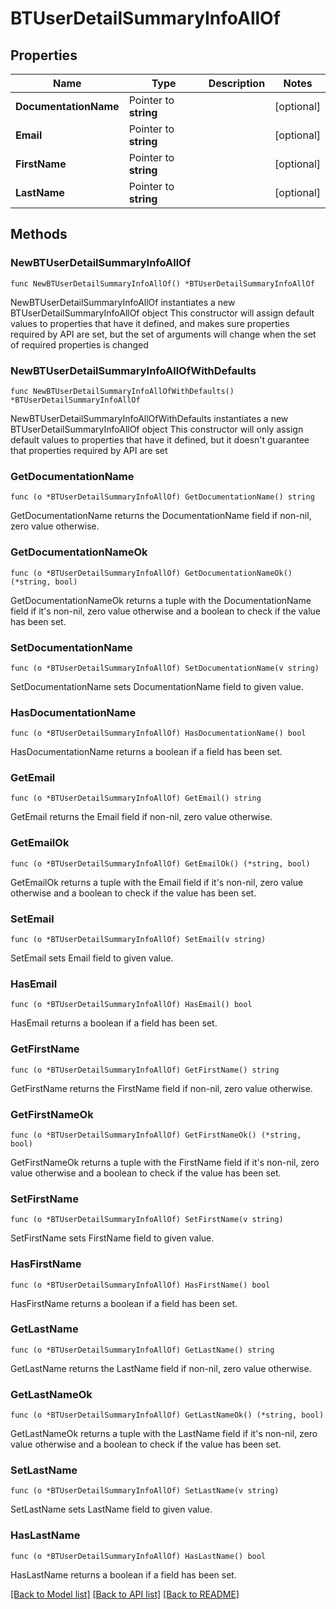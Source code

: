 # BTUserDetailSummaryInfoAllOf

## Properties

Name | Type | Description | Notes
------------ | ------------- | ------------- | -------------
**DocumentationName** | Pointer to **string** |  | [optional] 
**Email** | Pointer to **string** |  | [optional] 
**FirstName** | Pointer to **string** |  | [optional] 
**LastName** | Pointer to **string** |  | [optional] 

## Methods

### NewBTUserDetailSummaryInfoAllOf

`func NewBTUserDetailSummaryInfoAllOf() *BTUserDetailSummaryInfoAllOf`

NewBTUserDetailSummaryInfoAllOf instantiates a new BTUserDetailSummaryInfoAllOf object
This constructor will assign default values to properties that have it defined,
and makes sure properties required by API are set, but the set of arguments
will change when the set of required properties is changed

### NewBTUserDetailSummaryInfoAllOfWithDefaults

`func NewBTUserDetailSummaryInfoAllOfWithDefaults() *BTUserDetailSummaryInfoAllOf`

NewBTUserDetailSummaryInfoAllOfWithDefaults instantiates a new BTUserDetailSummaryInfoAllOf object
This constructor will only assign default values to properties that have it defined,
but it doesn't guarantee that properties required by API are set

### GetDocumentationName

`func (o *BTUserDetailSummaryInfoAllOf) GetDocumentationName() string`

GetDocumentationName returns the DocumentationName field if non-nil, zero value otherwise.

### GetDocumentationNameOk

`func (o *BTUserDetailSummaryInfoAllOf) GetDocumentationNameOk() (*string, bool)`

GetDocumentationNameOk returns a tuple with the DocumentationName field if it's non-nil, zero value otherwise
and a boolean to check if the value has been set.

### SetDocumentationName

`func (o *BTUserDetailSummaryInfoAllOf) SetDocumentationName(v string)`

SetDocumentationName sets DocumentationName field to given value.

### HasDocumentationName

`func (o *BTUserDetailSummaryInfoAllOf) HasDocumentationName() bool`

HasDocumentationName returns a boolean if a field has been set.

### GetEmail

`func (o *BTUserDetailSummaryInfoAllOf) GetEmail() string`

GetEmail returns the Email field if non-nil, zero value otherwise.

### GetEmailOk

`func (o *BTUserDetailSummaryInfoAllOf) GetEmailOk() (*string, bool)`

GetEmailOk returns a tuple with the Email field if it's non-nil, zero value otherwise
and a boolean to check if the value has been set.

### SetEmail

`func (o *BTUserDetailSummaryInfoAllOf) SetEmail(v string)`

SetEmail sets Email field to given value.

### HasEmail

`func (o *BTUserDetailSummaryInfoAllOf) HasEmail() bool`

HasEmail returns a boolean if a field has been set.

### GetFirstName

`func (o *BTUserDetailSummaryInfoAllOf) GetFirstName() string`

GetFirstName returns the FirstName field if non-nil, zero value otherwise.

### GetFirstNameOk

`func (o *BTUserDetailSummaryInfoAllOf) GetFirstNameOk() (*string, bool)`

GetFirstNameOk returns a tuple with the FirstName field if it's non-nil, zero value otherwise
and a boolean to check if the value has been set.

### SetFirstName

`func (o *BTUserDetailSummaryInfoAllOf) SetFirstName(v string)`

SetFirstName sets FirstName field to given value.

### HasFirstName

`func (o *BTUserDetailSummaryInfoAllOf) HasFirstName() bool`

HasFirstName returns a boolean if a field has been set.

### GetLastName

`func (o *BTUserDetailSummaryInfoAllOf) GetLastName() string`

GetLastName returns the LastName field if non-nil, zero value otherwise.

### GetLastNameOk

`func (o *BTUserDetailSummaryInfoAllOf) GetLastNameOk() (*string, bool)`

GetLastNameOk returns a tuple with the LastName field if it's non-nil, zero value otherwise
and a boolean to check if the value has been set.

### SetLastName

`func (o *BTUserDetailSummaryInfoAllOf) SetLastName(v string)`

SetLastName sets LastName field to given value.

### HasLastName

`func (o *BTUserDetailSummaryInfoAllOf) HasLastName() bool`

HasLastName returns a boolean if a field has been set.


[[Back to Model list]](../README.md#documentation-for-models) [[Back to API list]](../README.md#documentation-for-api-endpoints) [[Back to README]](../README.md)


